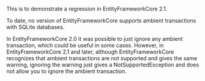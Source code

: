 This is to demonstrate a regression in EntityFrameworkCore 2.1.

To date, no version of EntityFrameworkCore supports ambient transactions with SQLite databases.

In EntityFrameworkCore 2.0 it was possible to just ignore any ambient transaction, which could be useful in some cases. However, in EntityFrameworkCore 2.1 and later, although EntityFrameworkCore recognizes that ambient transactions are not supported and gives the same warning, ignoring the warning just gives a NotSupportedException and does not allow you to ignore the ambient transaction.
